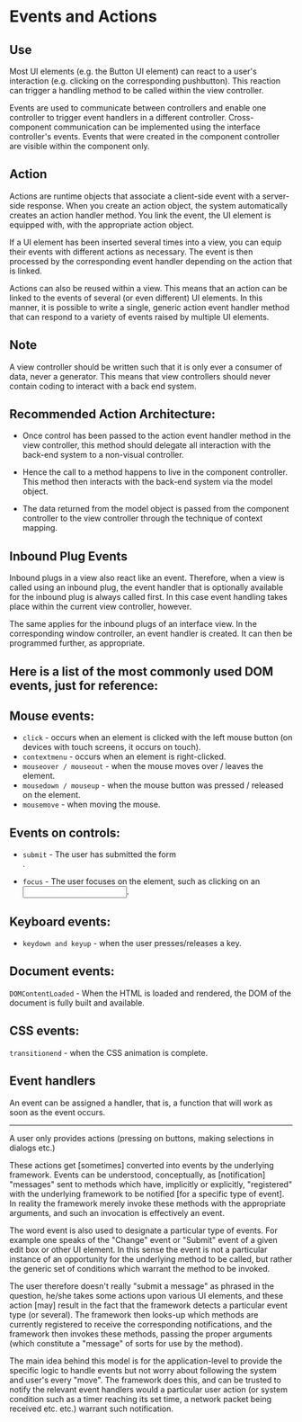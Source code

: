 # Events and Actions

## Use
Most UI elements (e.g. the Button UI element) can react to a user's interaction (e.g. clicking on the corresponding pushbutton). This reaction can trigger a handling method to be called within the view controller.

Events are used to communicate between controllers and enable one controller to trigger event handlers in a different controller. Cross-component communication can be implemented using the interface controller's events. Events that were created in the component controller are visible within the component only.

## Action

Actions are runtime objects that associate a client-side event with a server-side response. When you create an action object, the system automatically creates an action handler method. You link the event, the UI element is equipped with, with the appropriate action object.

If a UI element has been inserted several times into a view, you can equip their events with different actions as necessary. The event is then processed by the corresponding event handler depending on the action that is linked.

Actions can also be reused within a view. This means that an action can be linked to the events of several (or even different) UI elements. In this manner, it is possible to write a single, generic action event handler method that can respond to a variety of events raised by multiple UI elements.

## Note
A view controller should be written such that it is only ever a consumer of data, never a generator. This means that view controllers should never contain coding to interact with a back end system.

## Recommended Action Architecture:

+ Once control has been passed to the action event handler method in the view controller, this method should delegate all interaction with the back-end system to a non-visual controller.

+ Hence the call to a method happens to live in the component controller. This method then interacts with the back-end system via the model object.

+ The data returned from the model object is passed from the component controller to the view controller through the technique of context mapping.

## Inbound Plug Events

Inbound plugs in a view also react like an event. Therefore, when a view is called using an inbound plug, the event handler that is optionally available for the inbound plug is always called first. In this case event handling takes place within the current view controller, however.

The same applies for the inbound plugs of an interface view. In the corresponding window controller, an event handler is created. It can then be programmed further, as appropriate.

## Here is a list of the most commonly used DOM events, just for reference:

## Mouse events:

+ `click` - occurs when an element is clicked with the left mouse button (on devices with touch screens, it occurs on touch).
+ `contextmenu` - occurs when an element is right-clicked.
+ `mouseover / mouseout` - when the mouse moves over / leaves the element.
+ `mousedown / mouseup` - when the mouse button was pressed / released on the element.
+ `mousemove` - when moving the mouse.
## Events on controls:

+ `submit` - The user has submitted the form <form>.
+ `focus` - The user focuses on the element, such as clicking on an <input>.
## Keyboard events:

+ `keydown and keyup` - when the user presses/releases a key.
## Document events:

`DOMContentLoaded` - When the HTML is loaded and rendered, the DOM of the document is fully built and available.
## CSS events:

`transitionend` - when the CSS animation is complete.

## Event handlers
An event can be assigned a handler, that is, a function that will work as soon as the event occurs.



-----

A user only provides actions (pressing on buttons, making selections in dialogs etc.)

These actions get [sometimes] converted into events by the underlying framework. Events can be understood, conceptually, as [notification] "messages" sent to methods which have, implicitly or explicitly, "registered" with the underlying framework to be notified [for a specific type of event]. In reality the framework merely invoke these methods with the appropriate arguments, and such an invocation is effectively an event.

The word event is also used to designate a particular type of events. For example one speaks of the "Change" event or "Submit" event of a given edit box or other UI element. In this sense the event is not a particular instance of an opportunity for the underlying method to be called, but rather the generic set of conditions which warrant the method to be invoked.

The user therefore doesn't really "submit a message" as phrased in the question, he/she takes some actions upon various UI elements, and these action [may] result in the fact that the framework detects a particular event type (or several). The framework then looks-up which methods are currently registered to receive the corresponding notifications, and the framework then invokes these methods, passing the proper arguments (which constitute a "message" of sorts for use by the method).

The main idea behind this model is for the application-level to provide the specific logic to handle events but not worry about following the system and user's every "move". The framework does this, and can be trusted to notify the relevant event handlers would a particular user action (or system condition such as a timer reaching its set time, a network packet being received etc. etc.) warrant such notification.
